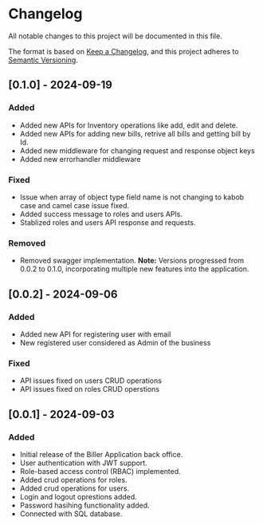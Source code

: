 # Changelog

All notable changes to this project will be documented in this file.

The format is based on [Keep a Changelog](https://keepachangelog.com/en/1.0.0/), and this project adheres to [Semantic Versioning](https://semver.org/spec/v2.0.0.html).

## [0.1.0] - 2024-09-19
### Added
- Added new APIs for Inventory operations like add, edit and delete.
- Added new APIs for adding new bills, retrive all bills and getting bill by Id.
- Added new middleware for changing request and response object keys
- Added new errorhandler middleware

### Fixed
- Issue when array of object type field name is not changing to kabob case and camel case issue fixed.
- Added success message to roles and users APIs.
- Stablized roles and users API response and requests.

### Removed
- Removed swagger implementation.
**Note:** Versions progressed from 0.0.2 to 0.1.0, incorporating multiple new features into the application.

## [0.0.2] - 2024-09-06
### Added
- Added new API for registering user with email
- New registered user considered as Admin of the business

### Fixed
- API issues fixed on users CRUD operations
- API issues fixed on roles CRUD operstions

## [0.0.1] - 2024-09-03
### Added
- Initial release of the Biller Application back office.
- User authentication with JWT support.
- Role-based access control (RBAC) implemented.
- Added crud operations for roles.
- Added crud operations for users.
- Login and logout oprestions added.
- Password hasihing functionality added.
- Connected with SQL database.